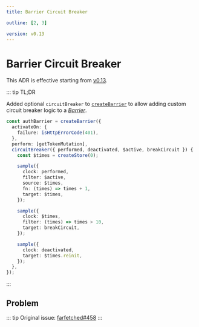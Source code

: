 ```yaml
---
title: Barrier Circuit Breaker

outline: [2, 3]

version: v0.13
---
```


# Barrier Circuit Breaker

This ADR is effective starting from [v0.13](/releases/0-13).

::: tip TL;DR

Added optional `circuitBreaker` to [`createBarrier`](/api/factories/create_barrier) to allow adding custom circuit breaker logic to a [_Barrier_](/api/primitives/barrier).

```ts
const authBarrier = createBarrier({
  activateOn: {
    failure: isHttpErrorCode(401),
  },
  perform: [getTokenMutation],
  circuitBreaker({ performed, deactivated, $active, breakCircuit }) {
    const $times = createStore(0);

    sample({
      clock: performed,
      filter: $active,
      source: $times,
      fn: (times) => times + 1,
      target: $times,
    });

    sample({
      clock: $times,
      filter: (times) => times > 10,
      target: breakCircuit,
    });

    sample({
      clock: deactivated,
      target: $times.reinit,
    });
  },
});
```

:::

## Problem

::: tip
Original issue: [farfetched#458](https://github.com/igorkamyshev/farfetched/issues/458)
:::
